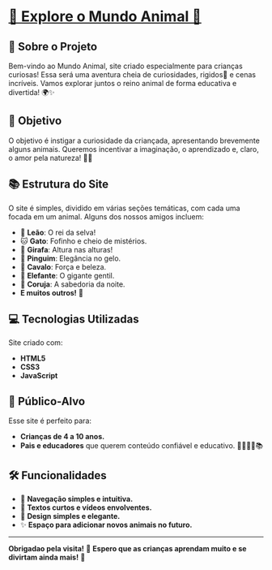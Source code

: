 # [🐾 Explore o Mundo Animal 🐾](https://caiolatini.github.io/Mundo-Animal/)

## 🐒 Sobre o Projeto
Bem-vindo ao Mundo Animal, site criado especialmente para crianças curiosas! Essa será uma aventura cheia de curiosidades, rigidos🐯 e cenas incríveis. Vamos explorar juntos o reino animal de forma educativa e divertida! 🌍✨

## 🎯 Objetivo
O objetivo é instigar a curiosidade da criançada, apresentando brevemente alguns animais. Queremos incentivar a imaginação, o aprendizado e, claro, o amor pela natureza! 🌳💚

## 📚 Estrutura do Site
O site é simples, dividido em várias seções temáticas, com cada uma focada em um animal. Alguns dos nossos amigos incluem:

- 🦁 **Leão**: O rei da selva!  
- 🐱 **Gato**: Fofinho e cheio de mistérios.  
- 🦒 **Girafa**: Altura nas alturas!  
- 🐧 **Pinguim**: Elegância no gelo.  
- 🐴 **Cavalo**: Força e beleza.  
- 🐘 **Elefante**: O gigante gentil.  
- 🦉 **Coruja**: A sabedoria da noite.  
- **E muitos outros!** 🌟

## 💻 Tecnologias Utilizadas
Site criado com:
- **HTML5**
- **CSS3**
- **JavaScript**

## 👦 Público-Alvo
Esse site é perfeito para:
- **Crianças de 4 a 10 anos.**  
- **Pais e educadores** que querem conteúdo confiável e educativo. 👨‍👩‍👧‍👦📚

## 🛠️ Funcionalidades
- 🚀 **Navegação simples e intuitiva.**
- 🐾 **Textos curtos e vídeos envolventes.**
- 🎨 **Design simples e elegante.**
- ✨ **Espaço para adicionar novos animais no futuro.**

---
**Obrigadao pela visita!** 🐾 **Espero que as crianças aprendam muito e se divirtam ainda mais!** 🌈

